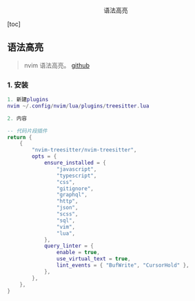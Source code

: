 <center>语法高亮</center>









[toc]







## 语法高亮

> nvim 语法高亮。 [github](https://github.com/nvim-treesitter/nvim-treesitter)





### 1. 安装

```lua
1. 新建plugins
nvim ~/.config/nvim/lua/plugins/treesitter.lua

2. 内容 

-- 代码片段插件
return {
	{
		"nvim-treesitter/nvim-treesitter",
		opts = {
			ensure_installed = {
				"javascript",
				"typescript",
				"css",
				"gitignore",
				"graphql",
				"http",
				"json",
				"scss",
				"sql",
				"vim",
				"lua",
			},
			query_linter = {
				enable = true,
				use_virtual_text = true,
				lint_events = { "BufWrite", "CursorHold" },
			},
		},
	},
}
```

